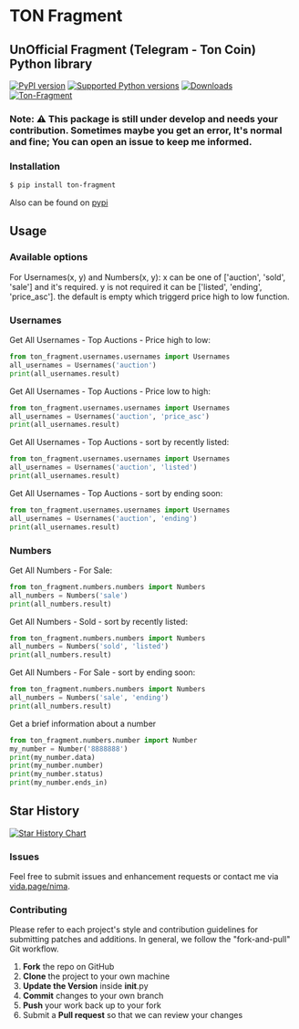# TON Fragment

## UnOfficial Fragment (Telegram - Ton Coin) Python library

[![PyPI version](https://img.shields.io/pypi/v/ton-fragment.svg)](https://pypi.org/project/ton-fragment)
[![Supported Python versions](https://img.shields.io/pypi/pyversions/ton-fragment.svg)](#Installation)
[![Downloads](https://pepy.tech/badge/ton-fragment)](https://pepy.tech/project/ton-fragment)
[![Ton-Fragment](https://github.com/iw4p/ton-fragment/raw/master/images/main_page_fragment.jpeg
)](https://pypi.org/project/ton-fragment/)

### Note: ⚠️ This package is still under develop and needs your contribution. Sometimes maybe you get an error, It's normal and fine; You can open an issue to keep me informed.

### Installation

```sh
$ pip install ton-fragment
```
Also can be found on [pypi](https://pypi.org/project/ton-fragment/)

## Usage
### Available options
For Usernames(x, y) and Numbers(x, y):
x can be one of ['auction', 'sold', 'sale'] and it's required.
y is not required it can be ['listed', 'ending', 'price_asc']. the default is empty which triggerd price high to low function.

### Usernames
Get All Usernames - Top Auctions - Price high to low:
```python
from ton_fragment.usernames.usernames import Usernames
all_usernames = Usernames('auction')
print(all_usernames.result)
```
Get All Usernames - Top Auctions - Price low to high:
```python
from ton_fragment.usernames.usernames import Usernames
all_usernames = Usernames('auction', 'price_asc')
print(all_usernames.result)
```
Get All Usernames - Top Auctions - sort by recently listed:
```python
from ton_fragment.usernames.usernames import Usernames
all_usernames = Usernames('auction', 'listed')
print(all_usernames.result)
```
Get All Usernames - Top Auctions - sort by ending soon:
```python
from ton_fragment.usernames.usernames import Usernames
all_usernames = Usernames('auction', 'ending')
print(all_usernames.result)
```
### Numbers
Get All Numbers - For Sale:
```python
from ton_fragment.numbers.numbers import Numbers
all_numbers = Numbers('sale')
print(all_numbers.result)
```
Get All Numbers - Sold - sort by recently listed:
```python
from ton_fragment.numbers.numbers import Numbers
all_numbers = Numbers('sold', 'listed')
print(all_numbers.result)
```
Get All Numbers - For Sale - sort by ending soon:
```python
from ton_fragment.numbers.numbers import Numbers
all_numbers = Numbers('sale', 'ending')
print(all_numbers.result)
```
Get a brief information about a number
```python
from ton_fragment.numbers.number import Number
my_number = Number('8888888')
print(my_number.data)
print(my_number.number)
print(my_number.status)
print(my_number.ends_in)
```
## Star History

[![Star History Chart](https://api.star-history.com/svg?repos=iw4p/ton-fragment&type=Date)](https://star-history.com/#iw4p/ton-fragment&Date)

### Issues
Feel free to submit issues and enhancement requests or contact me via [vida.page/nima](https://vida.page/nima).

### Contributing
Please refer to each project's style and contribution guidelines for submitting patches and additions. In general, we follow the "fork-and-pull" Git workflow.

 1. **Fork** the repo on GitHub
 2. **Clone** the project to your own machine
 3. **Update the Version** inside __init__.py
 4. **Commit** changes to your own branch
 5. **Push** your work back up to your fork
 6. Submit a **Pull request** so that we can review your changes
